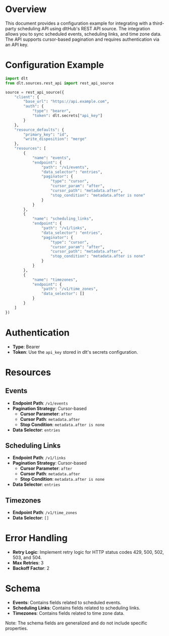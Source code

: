 # Overview

This document provides a configuration example for integrating with a third-party scheduling API using dltHub's REST API source. The integration allows you to sync scheduled events, scheduling links, and time zone data. The API supports cursor-based pagination and requires authentication via an API key.

# Configuration Example

```python
import dlt
from dlt.sources.rest_api import rest_api_source

source = rest_api_source({
    "client": {
        "base_url": "https://api.example.com",
        "auth": {
            "type": "bearer",
            "token": dlt.secrets["api_key"]
        }
    },
    "resource_defaults": {
        "primary_key": "id",
        "write_disposition": "merge"
    },
    "resources": [
        {
            "name": "events",
            "endpoint": {
                "path": "/v1/events",
                "data_selector": "entries",
                "paginator": {
                    "type": "cursor",
                    "cursor_param": "after",
                    "cursor_path": "metadata.after",
                    "stop_condition": "metadata.after is none"
                }
            }
        },
        {
            "name": "scheduling_links",
            "endpoint": {
                "path": "/v1/links",
                "data_selector": "entries",
                "paginator": {
                    "type": "cursor",
                    "cursor_param": "after",
                    "cursor_path": "metadata.after",
                    "stop_condition": "metadata.after is none"
                }
            }
        },
        {
            "name": "timezones",
            "endpoint": {
                "path": "/v1/time_zones",
                "data_selector": []
            }
        }
    ]
})
```

# Authentication

- **Type**: Bearer
- **Token**: Use the `api_key` stored in dlt's secrets configuration.

# Resources

## Events
- **Endpoint Path**: `/v1/events`
- **Pagination Strategy**: Cursor-based
  - **Cursor Parameter**: `after`
  - **Cursor Path**: `metadata.after`
  - **Stop Condition**: `metadata.after is none`
- **Data Selector**: `entries`

## Scheduling Links
- **Endpoint Path**: `/v1/links`
- **Pagination Strategy**: Cursor-based
  - **Cursor Parameter**: `after`
  - **Cursor Path**: `metadata.after`
  - **Stop Condition**: `metadata.after is none`
- **Data Selector**: `entries`

## Timezones
- **Endpoint Path**: `/v1/time_zones`
- **Data Selector**: `[]`

# Error Handling

- **Retry Logic**: Implement retry logic for HTTP status codes 429, 500, 502, 503, and 504.
- **Max Retries**: 3
- **Backoff Factor**: 2

# Schema

- **Events**: Contains fields related to scheduled events.
- **Scheduling Links**: Contains fields related to scheduling links.
- **Timezones**: Contains fields related to time zone data.

Note: The schema fields are generalized and do not include specific properties.